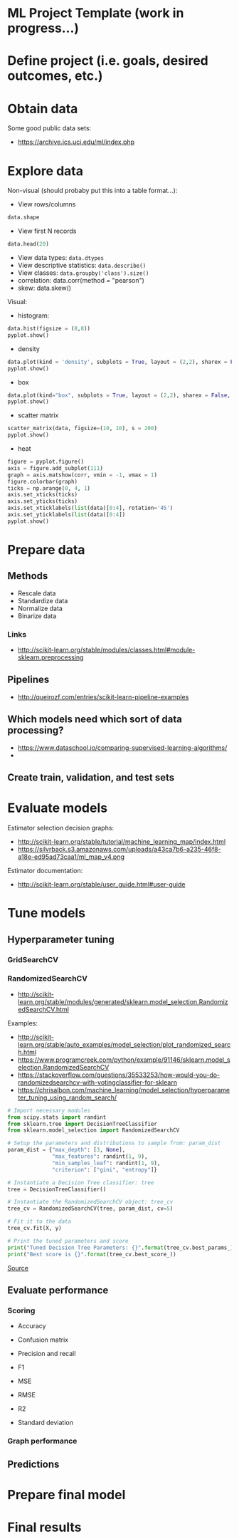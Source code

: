 # ML Project Template (work in progress...)

# Define project (i.e. goals, desired outcomes, etc.)

# Obtain data

Some good public data sets:

* https://archive.ics.uci.edu/ml/index.php

# Explore data

Non-visual (should probaby put this into a table format...):
* View rows/columns 
```python
data.shape
```
* View first N records
```python
data.head(20)
```
* View data types:  `data.dtypes`
* View descriptive statistics:  `data.describe()`
* View classes:  `data.groupby('class').size()`
* correlation:  data.corr(method = "pearson")
* skew:  data.skew()


Visual:

* histogram:  
```python
data.hist(figsize = (8,8))
pyplot.show()
```

* density
```python
data.plot(kind = 'density', subplots = True, layout = (2,2), sharex = False, figsize = (8,8))
pyplot.show()
```

* box
```python
data.plot(kind="box", subplots = True, layout = (2,2), sharex = False, sharey = False, figsize = (8,8))
pyplot.show()
```

* scatter matrix
```python
scatter_matrix(data, figsize=(10, 10), s = 200)
pyplot.show()
```

* heat
```python
figure = pyplot.figure()
axis = figure.add_subplot(111)
graph = axis.matshow(corr, vmin = -1, vmax = 1)
figure.colorbar(graph)
ticks = np.arange(0, 4, 1)
axis.set_xticks(ticks)
axis.set_yticks(ticks)
axis.set_xticklabels(list(data)[0:4], rotation='45')
axis.set_yticklabels(list(data)[0:4])
pyplot.show()
``` 

# Prepare data

## Methods
* Rescale data
* Standardize data
* Normalize data
* Binarize data

### Links
* http://scikit-learn.org/stable/modules/classes.html#module-sklearn.preprocessing

## Pipelines

* http://queirozf.com/entries/scikit-learn-pipeline-examples



## Which models need which sort of data processing?
* https://www.dataschool.io/comparing-supervised-learning-algorithms/
* 


## Create train, validation, and test sets

# Evaluate models

Estimator selection decision graphs:

* http://scikit-learn.org/stable/tutorial/machine_learning_map/index.html
* https://silvrback.s3.amazonaws.com/uploads/a43ca7b6-a235-46f8-a18e-ed95ad73caa1/ml_map_v4.png


Estimator documentation:
* http://scikit-learn.org/stable/user_guide.html#user-guide

# Tune models

## Hyperparameter tuning
### GridSearchCV
### RandomizedSearchCV 
* http://scikit-learn.org/stable/modules/generated/sklearn.model_selection.RandomizedSearchCV.html

Examples:
* http://scikit-learn.org/stable/auto_examples/model_selection/plot_randomized_search.html
* https://www.programcreek.com/python/example/91146/sklearn.model_selection.RandomizedSearchCV
* https://stackoverflow.com/questions/35533253/how-would-you-do-randomizedsearchcv-with-votingclassifier-for-sklearn
* https://chrisalbon.com/machine_learning/model_selection/hyperparameter_tuning_using_random_search/

```python
# Import necessary modules
from scipy.stats import randint
from sklearn.tree import DecisionTreeClassifier
from sklearn.model_selection import RandomizedSearchCV

# Setup the parameters and distributions to sample from: param_dist
param_dist = {"max_depth": [3, None],
              "max_features": randint(1, 9),
              "min_samples_leaf": randint(1, 9),
              "criterion": ["gini", "entropy"]}

# Instantiate a Decision Tree classifier: tree
tree = DecisionTreeClassifier()

# Instantiate the RandomizedSearchCV object: tree_cv
tree_cv = RandomizedSearchCV(tree, param_dist, cv=5)

# Fit it to the data
tree_cv.fit(X, y)

# Print the tuned parameters and score
print("Tuned Decision Tree Parameters: {}".format(tree_cv.best_params_))
print("Best score is {}".format(tree_cv.best_score_))
```
[Source](https://campus.datacamp.com/courses/supervised-learning-with-scikit-learn/fine-tuning-your-model?ex=11#skiponboarding)


## Evaluate performance
### Scoring
* Accuracy
* Confusion matrix
* Precision and recall
* F1

* MSE
* RMSE
* R2

* Standard deviation

### Graph performance



## Predictions

# Prepare final model

# Final results



